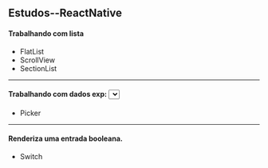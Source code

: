 ## Estudos--ReactNative

#### Trabalhando com lista 
* FlatList
* ScrollView
* SectionList

---------------------------------------------------------

#### Trabalhando com dados exp: <select>
* Picker

---------------------------------------------------------

#### Renderiza uma entrada booleana.
* Switch

